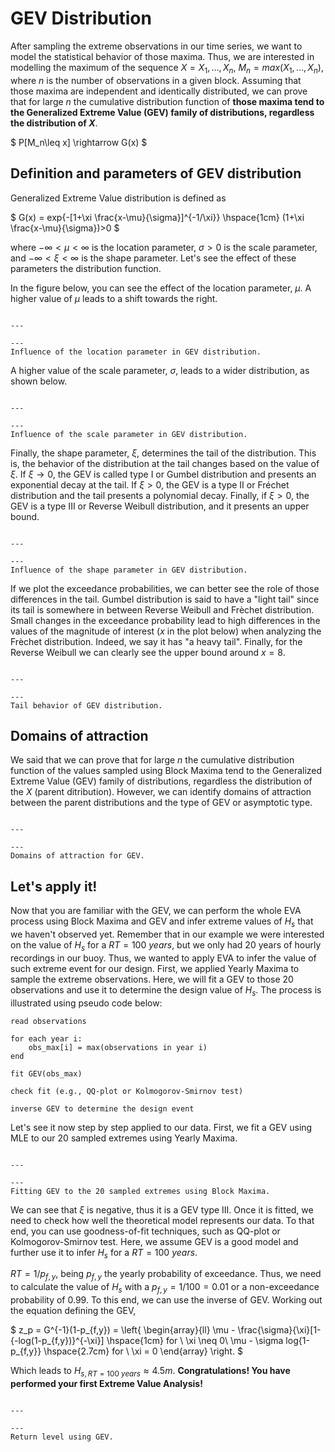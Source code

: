 
# GEV Distribution

After sampling the extreme observations in our time series, we want to model the statistical behavior of those maxima. Thus, we are interested in modelling the maximum of the sequence $X = X_1,...,X_n$, $M_n = max(X_1,..., X_n)$, where $n$ is the number of observations in a given block. Assuming that those maxima are independent and identically distributed, we can prove that for large $n$ the cumulative distribution function of **those maxima tend to the Generalized Extreme Value (GEV) family of distributions, regardless the distribution of $X$**.

$
P[M_n\leq x] \rightarrow G(x)
$

## Definition and parameters of GEV distribution

Generalized Extreme Value distribution is defined as

$
G(x) = exp{-[1+\xi \frac{x-\mu}{\sigma}]^{-1/\xi}}  \hspace{1cm} (1+\xi \frac{x-\mu}{\sigma})>0
$

where $-\infty < \mu < \infty$ is the location parameter, $\sigma > 0$ is the scale parameter, and $-\infty < \xi < \infty$ is the shape parameter. Let's see the effect of these parameters the distribution function.

In the figure below, you can see the effect of the location parameter, $\mu$. A higher value of $\mu$ leads to a shift towards the right.

```{figure} ../figures/EVA/GEV_mu.png

---

---
Influence of the location parameter in GEV distribution.
```

A higher value of the scale parameter, $\sigma$, leads to a wider distribution, as shown below.

```{figure} ../figures/EVA/GEV_sigma.png

---

---
Influence of the scale parameter in GEV distribution.
```

Finally, the shape parameter, $\xi$, determines the tail of the distribution. This is, the behavior of the distribution at the tail changes based on the value of $\xi$. If $\xi \rightarrow 0$, the GEV is called type I or Gumbel distribution and presents an exponential decay at the tail. If $\xi>0$, the GEV is a type II or Fréchet distribution and the tail presents a polynomial decay. Finally, if $\xi>0$, the GEV is a type III or Reverse Weibull distribution, and it presents an upper bound.

```{figure} ../figures/EVA/GEV_xi.png

---

---
Influence of the shape parameter in GEV distribution.
```

If we plot the exceedance probabilities, we can better see the role of those differences in the tail. Gumbel distribution is said to have a "light tail" since its tail is somewhere in between Reverse Weibull and Frèchet distribution. Small changes in the exceedance probability lead to high differences in the values of the magnitude of interest ($x$ in the plot below) when analyzing the Frèchet distribution. Indeed, we say it has "a heavy tail". Finally, for the Reverse Weibull we can clearly see the upper bound around $x = 8$.

```{figure} ../figures/EVA/GEV_tail.png

---

---
Tail behavior of GEV distribution.
```

## Domains of attraction

We said that we can prove that for large $n$ the cumulative distribution function of the values sampled using Block Maxima tend to the Generalized Extreme Value (GEV) family of distributions, regardless the distribution of the $X$ (parent ditribution). However, we can identify domains of attraction between the parent distributions and the type of GEV or asymptotic type.

```{figure} ../figures/EVA/GEV_parent.png

---

---
Domains of attraction for GEV.
```

## Let's apply it!

Now that you are familiar with the GEV, we can perform the whole EVA process using Block Maxima and GEV and infer extreme values of $H_s$ that we haven't observed yet. Remember that in our example we were interested on the value of $H_s$ for a $RT = 100\ years$, but we only had 20 years of hourly recordings in our buoy. Thus, we wanted to apply EVA to infer the value of such extreme event for our design. First, we applied Yearly Maxima to sample the extreme observations. Here, we will fit a GEV to those 20 observations and use it to determine the design value of $H_s$. The process is illustrated using pseudo code below:

    read observations 

    for each year i:
        obs_max[i] = max(observations in year i) 
    end

    fit GEV(obs_max)

    check fit (e.g., QQ-plot or Kolmogorov-Smirnov test)

    inverse GEV to determine the design event


Let's see it now step by step applied to our data. First, we fit a GEV using MLE to our 20 sampled extremes using Yearly Maxima.

```{figure} ../figures/EVA/GEV_fit.png

---

---
Fitting GEV to the 20 sampled extremes using Block Maxima.
```

We can see that $\xi$ is negative, thus it is a GEV type III. Once it is fitted, we need to check how well the theoretical model represents our data. To that end, you can use goodness-of-fit techniques, such as QQ-plot or Kolmogorov-Smirnov test. Here, we assume GEV is a good model and further use it to infer $H_s$ for a $RT=100 \ years$.

$RT = 1/p_{f,y}$, being $p_{f,y}$ the yearly probability of exceedance. Thus, we need to calculate the value of $H_s$ with a $p_{f,y} = 1/100 = 0.01$ or a non-exceedance probability of 0.99. To this end, we can use the inverse of GEV. Working out the equation defining the GEV,

$
z_p = G^{-1}(1-p_{f,y}) = \left\{
    \begin{array}{ll}
        \mu - \frac{\sigma}{\xi}[1-\{-log(1-p_{f,y})\}^{-\xi}] \hspace{1cm} for \ \xi \neq 0\\
        \mu - \sigma log\{1-p_{f,y}\} \hspace{2.7cm} for \ \xi = 0
    \end{array}
\right.
$

Which leads to $H_{s, RT=100 \ years} \approx  4.5 m$. **Congratulations! You have performed your first Extreme Value Analysis!**

```{figure} ../figures/EVA/GEV_return.png

---

---
Return level using GEV.
```
